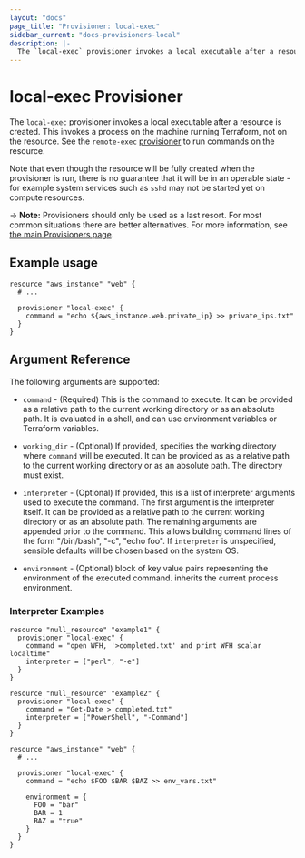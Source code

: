 ```yaml
---
layout: "docs"
page_title: "Provisioner: local-exec"
sidebar_current: "docs-provisioners-local"
description: |-
  The `local-exec` provisioner invokes a local executable after a resource is created. This invokes a process on the machine running Terraform, not on the resource. See the `remote-exec` provisioner to run commands on the resource.
---
```


# local-exec Provisioner

The `local-exec` provisioner invokes a local executable after a resource is
created. This invokes a process on the machine running Terraform, not on the
resource. See the `remote-exec`
[provisioner](/docs/provisioners/remote-exec.html) to run commands on the
resource.

Note that even though the resource will be fully created when the provisioner is
run, there is no guarantee that it will be in an operable state - for example
system services such as `sshd` may not be started yet on compute resources.

-> **Note:** Provisioners should only be used as a last resort. For most
common situations there are better alternatives. For more information, see
[the main Provisioners page](./).

## Example usage

```hcl
resource "aws_instance" "web" {
  # ...

  provisioner "local-exec" {
    command = "echo ${aws_instance.web.private_ip} >> private_ips.txt"
  }
}
```

## Argument Reference

The following arguments are supported:

* `command` - (Required) This is the command to execute. It can be provided
  as a relative path to the current working directory or as an absolute path.
  It is evaluated in a shell, and can use environment variables or Terraform
  variables.

* `working_dir` - (Optional) If provided, specifies the working directory where
  `command` will be executed. It can be provided as as a relative path to the
   current working directory or as an absolute path. The directory must exist.

* `interpreter` - (Optional) If provided, this is a list of interpreter
  arguments used to execute the command. The first argument is the
  interpreter itself. It can be provided as a relative path to the current
  working directory or as an absolute path.  The remaining arguments are
  appended prior to the command.  This allows building command lines of the
  form "/bin/bash", "-c", "echo foo". If `interpreter` is unspecified,
  sensible defaults will be chosen based on the system OS.

* `environment` - (Optional) block of key value pairs representing the
  environment of the executed command. inherits the current process environment.

### Interpreter Examples

```hcl
resource "null_resource" "example1" {
  provisioner "local-exec" {
    command = "open WFH, '>completed.txt' and print WFH scalar localtime"
    interpreter = ["perl", "-e"]
  }
}
```

```hcl
resource "null_resource" "example2" {
  provisioner "local-exec" {
    command = "Get-Date > completed.txt"
    interpreter = ["PowerShell", "-Command"]
  }
}
```

```hcl
resource "aws_instance" "web" {
  # ...

  provisioner "local-exec" {
    command = "echo $FOO $BAR $BAZ >> env_vars.txt"

    environment = {
      FOO = "bar"
      BAR = 1
      BAZ = "true"
    }
  }
}
```
